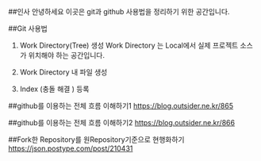 ##인사
안녕하세요 이곳은 git과 github 사용법을 정리하기 위한 공간입니다.

##Git 사용법

1. Work Directory(Tree) 생성
 Work Directory 는 Local에서 실제 프로젝트 소스가 위치해야 하는 공간입니다.
 
2. Work Directory 내 파일 생성

3. Index (충돌 해결 ) 등록


##github를 이용하는 전체 흐름 이해하기1
https://blog.outsider.ne.kr/865

##github를 이용하는 전체 흐름 이해하기2
https://blog.outsider.ne.kr/866

##Fork한 Repository를 원Repository기준으로 현행화하기
https://json.postype.com/post/210431
